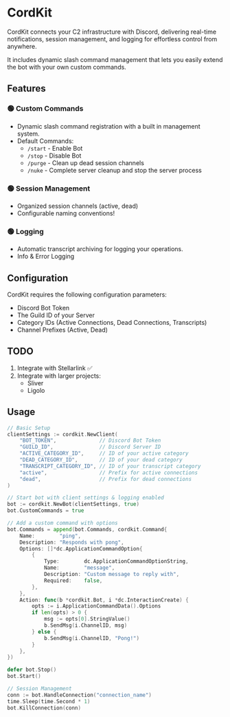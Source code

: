 # CordKit

CordKit connects your C2 infrastructure with Discord, delivering real-time notifications, session management, and logging for effortless control from anywhere.

It includes dynamic slash command management that lets you easily extend the bot with your own custom commands.

## Features

### 🟢 Custom Commands
- Dynamic slash command registration with a built in management system.
- Default Commands:
  - `/start` - Enable Bot
  - `/stop` - Disable Bot
  - `/purge` - Clean up dead session channels
  - `/nuke` - Complete server cleanup and stop the server process

### 🟢 Session Management
- Organized session channels (active, dead)
- Configurable naming conventions!

### 🟢 Logging
- Automatic transcript archiving for logging your operations.
- Info & Error Logging

## Configuration

CordKit requires the following configuration parameters:
- Discord Bot Token
- The Guild ID of your Server
- Category IDs (Active Connections, Dead Connections, Transcripts)
- Channel Prefixes (Active, Dead)

## TODO

1. Integrate with Stellarlink ✅
2. Integrate with larger projects:
   - Sliver
   - Ligolo

## Usage

```go
// Basic Setup
clientSettings := cordkit.NewClient(
    "BOT_TOKEN",              // Discord Bot Token
    "GUILD_ID",               // Discord Server ID
    "ACTIVE_CATEGORY_ID",     // ID of your active category
    "DEAD_CATEGORY_ID",       // ID of your dead category
    "TRANSCRIPT_CATEGORY_ID", // ID of your transcript category
    "active",                 // Prefix for active connections
    "dead",                   // Prefix for dead connections
)

// Start bot with client settings & logging enabled
bot := cordkit.NewBot(clientSettings, true)
bot.CustomCommands = true

// Add a custom command with options
bot.Commands = append(bot.Commands, cordkit.Command{
    Name:        "ping",
    Description: "Responds with pong",
    Options: []*dc.ApplicationCommandOption{
        {
            Type:        dc.ApplicationCommandOptionString,
            Name:        "message",
            Description: "Custom message to reply with",
            Required:    false,
        },
    },
    Action: func(b *cordkit.Bot, i *dc.InteractionCreate) {
        opts := i.ApplicationCommandData().Options
        if len(opts) > 0 {
            msg := opts[0].StringValue()
            b.SendMsg(i.ChannelID, msg)
        } else {
            b.SendMsg(i.ChannelID, "Pong!")
        }
    },
})

defer bot.Stop()
bot.Start()

// Session Management
conn := bot.HandleConnection("connection_name")
time.Sleep(time.Second * 1)
bot.KillConnection(conn)
```
